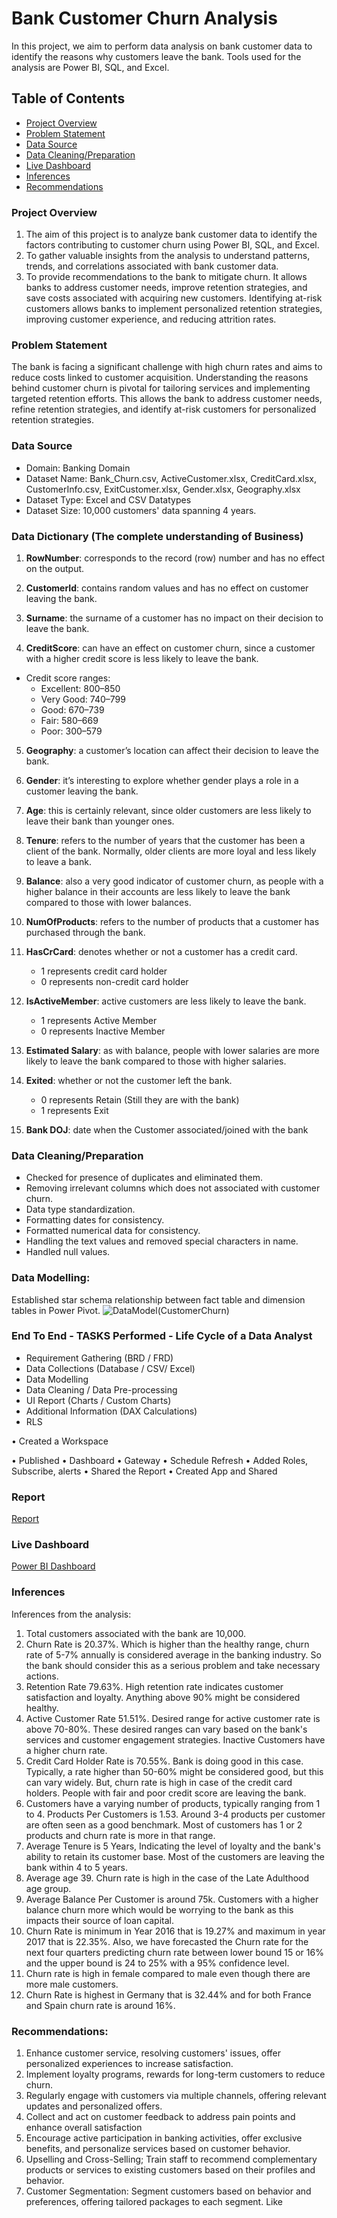 # Bank Customer Churn Analysis

In this project, we aim to perform data analysis on bank customer data to identify the reasons why customers leave the bank. Tools used for the analysis are Power BI, SQL, and Excel.

## Table of Contents
- [Project Overview](#project-overview)
- [Problem Statement](#problem-statement)
- [Data Source](#data-source)
- [Data Cleaning/Preparation](#data-cleaningpreparation)
- [Live Dashboard](#live-dashboard)
- [Inferences](#inferences)
- [Recommendations](#recommendations)
  
### Project Overview
1. The aim of this project is to analyze bank customer data to identify the factors contributing to customer churn using Power BI, SQL, and Excel.
2. To gather valuable insights from the analysis to understand patterns, trends, and correlations associated with bank customer data.
3. To provide recommendations to the bank to mitigate churn. It allows banks to address customer needs, improve retention strategies, and save costs associated with acquiring new customers. Identifying at-risk customers allows banks to implement personalized retention strategies, improving customer experience, and reducing attrition rates.

### Problem Statement
The bank is facing a significant challenge with high churn rates and aims to reduce costs linked to customer acquisition. Understanding the reasons behind customer churn is pivotal for tailoring services and implementing targeted retention efforts. This allows the bank to address customer needs, refine retention strategies, and identify at-risk customers for personalized retention strategies.

### Data Source
- Domain: Banking Domain
- Dataset Name: Bank_Churn.csv, ActiveCustomer.xlsx, CreditCard.xlsx, CustomerInfo.csv, ExitCustomer.xlsx, Gender.xlsx, Geography.xlsx
- Dataset Type: Excel and CSV Datatypes
- Dataset Size: 10,000 customers' data spanning 4 years.

### Data Dictionary (The complete understanding of Business)

1)	**RowNumber**: corresponds to the record (row) number and has no effect on the output.

2)	**CustomerId**: contains random values and has no effect on customer leaving the bank.

3)	**Surname**: the surname of a customer has no impact on their decision to leave the bank.

4)	**CreditScore**: can have an effect on customer churn, since a customer with a higher credit score is less likely to leave the bank.
   - Credit score ranges:
     - Excellent: 800–850
     - Very Good: 740–799
     - Good: 670–739
     - Fair: 580–669
     - Poor: 300–579

5)	**Geography**: a customer’s location can affect their decision to leave the bank.

6)	**Gender**: it’s interesting to explore whether gender plays a role in a customer leaving the bank.

7)	**Age**: this is certainly relevant, since older customers are less likely to leave their bank than younger ones.

8)	**Tenure**: refers to the number of years that the customer has been a client of the bank. Normally, older clients are more loyal and less likely to leave a bank.

9)	**Balance**: also a very good indicator of customer churn, as people with a higher balance in their accounts are less likely to leave the bank compared to those with lower balances.

10)	**NumOfProducts**: refers to the number of products that a customer has purchased through the bank.

11)	**HasCrCard**: denotes whether or not a customer has a credit card.
    - 1 represents credit card holder
    - 0 represents non-credit card holder

12)	**IsActiveMember**: active customers are less likely to leave the bank.
    - 1 represents Active Member
    - 0 represents Inactive Member

13)	**Estimated Salary**: as with balance, people with lower salaries are more likely to leave the bank compared to those with higher salaries.

14)	**Exited**: whether or not the customer left the bank.
    - 0 represents Retain   (Still they are with the bank)
    - 1 represents Exit

15)	**Bank DOJ**: date when the Customer associated/joined with the bank

### Data Cleaning/Preparation

- Checked for presence of duplicates and eliminated them.
- Removing irrelevant columns which does not associated with customer churn.
- Data type standardization.
- Formatting dates for consistency.
- Formatted numerical data for consistency.
- Handling the text values and removed special characters in name.
- Handled null values.



  
### Data Modelling:
Established star schema relationship between fact table and dimension tables in Power Pivot.
![DataModel(CustomerChurn)](https://github.com/hello-mr-vishu/Bank-Customer-Churn-Analysis/assets/130839613/d60c19fe-f976-45be-bf56-85a173ba25a6)


### End To End - TASKS Performed - Life Cycle of a Data Analyst

- Requirement Gathering (BRD / FRD)
- Data Collections (Database / CSV/ Excel)
- Data Modelling
- Data Cleaning / Data Pre-processing
- UI Report (Charts / Custom Charts)
- Additional Information (DAX Calculations)
- RLS

• Created a Workspace

• Published
• Dashboard
• Gateway
• Schedule Refresh
• Added Roles, Subscribe, alerts
• Shared the Report
• Created App and Shared

### Report
[Report](https://app.powerbi.com/links/UdvwbggkVD?ctid=63b5c61a-66d9-46b2-9b8d-10c275a4acac&pbi_source=linkShare)

 ### Live Dashboard
 [Power BI Dashboard](https://app.powerbi.com/groups/c9aa63dc-18b2-4261-96bd-209a9efdd76a/dashboards/f08ebaf2-64a1-4c1e-88b8-bb14791dbd92?ctid=63b5c61a-66d9-46b2-9b8d-10c275a4acac&pbi_source=linkShare)


### Inferences
Inferences from the analysis:
1. Total customers associated with the bank are 10,000.
2. Churn Rate is 20.37%. Which is higher than the healthy range, churn rate of 5-7% annually is considered average in the banking industry. So the bank should consider this as a serious problem and take necessary actions.
3. Retention Rate 79.63%. High retention rate indicates customer satisfaction and loyalty. Anything above 90% might be considered healthy.
4. Active Customer Rate 51.51%. Desired range for active customer rate is above 70-80%. These desired ranges can vary based on the bank's services and customer engagement strategies. Inactive Customers have a higher churn rate.
6. Credit Card Holder Rate is 70.55%. Bank is doing good in this case. Typically, a rate higher than 50-60% might be considered good, but this can vary widely. But, churn rate is high in case of the credit card holders. People with fair and poor credit score are leaving the bank. 
7. Customers have a varying number of products, typically ranging from 1 to 4. Products Per Customers is 1.53. Around 3-4 products per customer are often seen as a good benchmark. Most of customers has 1 or 2 products and churn rate is more in that range.
8. Average Tenure is 5 Years, Indicating the level of loyalty and the bank's ability to retain its customer base. Most of the customers are leaving the bank within 4 to 5 years.
9. Average age 39. Churn rate is high in the case of the Late Adulthood age group. 
10. Average Balance Per Customer is around 75k. Customers with a higher balance churn more which would be worrying to the bank as this impacts their source of loan capital.
11. Churn Rate is minimum in Year 2016 that is 19.27% and maximum in year 2017 that is 22.35%. Also, we have forecasted the Churn rate for the next four quarters predicting churn rate between lower bound 15 or 16% and the upper bound is 24 to 25% with a 95% confidence level.
12. Churn rate is high in female compared to male even though there are more male customers.
13. Churn Rate is highest in Germany that is 32.44% and for both France and Spain churn rate is around 16%.

### Recommendations:
1. Enhance customer service, resolving customers' issues, offer personalized experiences to increase satisfaction.
2. Implement loyalty programs, rewards for long-term customers to reduce churn.
3. Regularly engage with customers via multiple channels, offering relevant updates and personalized offers.
4. Collect and act on customer feedback to address pain points and enhance overall satisfaction
5. Encourage active participation in banking activities, offer exclusive benefits, and personalize services based on customer behavior.
6. Upselling and Cross-Selling; Train staff to recommend complementary products or services to existing customers based on their profiles and behavior.
7. Customer Segmentation: Segment customers based on behavior and preferences, offering tailored packages to each segment. Like


